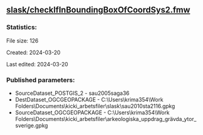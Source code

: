 ﻿## [slask/checkIfInBoundingBoxOfCoordSys2.fmw](https://github.com/kicki58/kix_working_dir/blob/master/slask/checkIfInBoundingBoxOfCoordSys2.fmw)

### Statistics:
File size: 126

Created: 2024-03-20

Last edited: 2024-03-20



### Published parameters:
*  SourceDataset_POSTGIS_2    -   sau2005saga36
*  DestDataset_OGCGEOPACKAGE    -   C:\Users\krima354\Work Folders\Documents\kicki_arbetsfiler\slask\sau2010sta2116.gpkg
*  SourceDataset_OGCGEOPACKAGE    -   C:\Users\krima354\Work Folders\Documents\kicki_arbetsfiler\arkeologiska_uppdrag_grävda_ytor_sverige.gpkg







